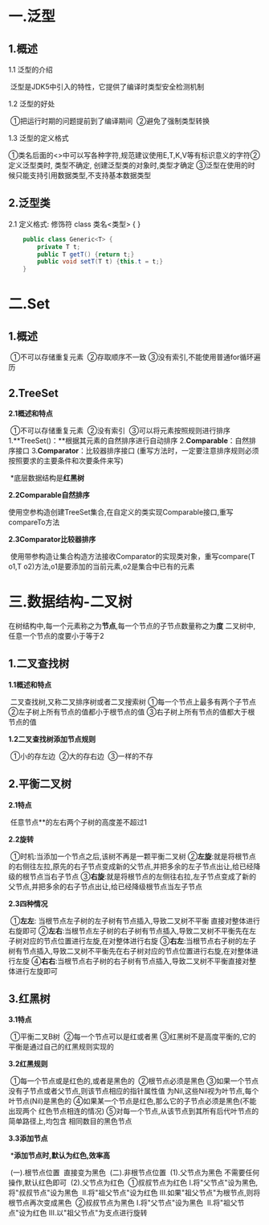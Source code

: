 # 一.泛型

## **1.概述**

1.1 泛型的介绍

​	泛型是JDK5中引入的特性，它提供了编译时类型安全检测机制

1.2 泛型的好处

​	①把运行时期的问题提前到了编译期间
​	②避免了强制类型转换

1.3 泛型的定义格式

​	①类名后面的<>中可以写各种字符,规范建议使用E,T,K,V等有标识意义的字符
​	②定义泛型类时, 类型不确定, 创建泛型类的对象时,类型才确定
​	③泛型在使用的时候只能支持引用数据类型,不支持基本数据类型

## 2.泛型类

2.1 定义格式:	修饰符 class 类名<类型> { }

```java
	public class Generic<T> {
		private T t;
		public T getT() {return t;}
		public void setT(T t) {this.t = t;}
	}
```

# 二.Set

## 1.概述

​	①不可以存储重复元素
​	②存取顺序不一致
​	③没有索引,不能使用普通for循环遍历

## 2.TreeSet

**2.1概述和特点**

​	①不可以存储重复元素
​	②没有索引
​	③可以将元素按照规则进行排序
​		1.**TreeSet()：**根据其元素的自然排序进行自动排序
​		2.**Comparable**：自然排序接口
​		3.**Comparator**：比较器排序接口
​		(重写方法时，一定要注意排序规则必须按照要求的主要条件和次要条件来写)

​	*底层数据结构是**红黑树**

**2.2Comparable自然排序**

​	使用空参构造创建TreeSet集合,在自定义的类实现Comparable接口,重写compareTo方法

**2.3Comparator比较器排序**

​	使用带参构造让集合构造方法接收Comparator的实现类对象，重写compare(T o1,T o2)方法,o1是要添加的当前元素,o2是集合中已有的元素

# 三.数据结构-二叉树

在树结构中,每一个元素称之为**节点**,每一个节点的子节点数量称之为**度**
二叉树中,任意一个节点的度要小于等于2

## 1.二叉查找树

**1.1概述和特点**

​	二叉查找树,又称二叉排序树或者二叉搜索树
​	①每一个节点上最多有两个子节点
​	②左子树上所有节点的值都小于根节点的值
​	③右子树上所有节点的值都大于根节点的值

 **1.2二叉查找树添加节点规则**

​	①小的存左边
​	②大的存右边
​	③一样的不存

## 2.平衡二叉树

**2.1特点**

​	任意节点**的左右两个子树的高度差不超过1

**2.2旋转**

​	①时机:当添加一个节点之后,该树不再是一颗平衡二叉树
​	②**左旋**:就是将根节点的右侧往左拉,原先的右子节点变成新的父节点,
​		     并把多余的左子节点出让,给已经降级的根节点当右子节点
​	③**右旋**:就是将根节点的左侧往右拉,左子节点变成了新的父节点,
​		    并把多余的右子节点出让,给已经降级根节点当左子节点

**2.3四种情况**

​	①**左左**: 当根节点左子树的左子树有节点插入,导致二叉树不平衡
​	直接对整体进行右旋即可
​	②**左右**:当根节点左子树的右子树有节点插入,导致二叉树不平衡
​	先在左子树对应的节点位置进行左旋,在对整体进行右旋
​	③**右左**:当根节点右子树的左子树有节点插入,导致二叉树不平衡
​	先在右子树对应的节点位置进行右旋,在对整体进行左旋
​	④**右右**:当根节点右子树的右子树有节点插入,导致二叉树不平衡
​	直接对整体进行左旋即可

## 3.红黑树

**3.1特点**

​	①平衡二叉B树
​	②每一个节点可以是红或者黑
​	③红黑树不是高度平衡的,它的平衡是通过自己的红黑规则实现的

**3.2红黑规则**

​	①每一个节点或是红色的,或者是黑色的
​	②根节点必须是黑色
​	③如果一个节点没有子节点或者父节点,则该节点相应的指针属性值
​	    为Nil,这些Nil视为叶节点,每个叶节点(Nil)是黑色的
​	④如果某一个节点是红色,那么它的子节点必须是黑色(不能出现两个
​	    红色节点相连的情况)
​	⑤对每一个节点,从该节点到其所有后代叶节点的简单路径上,均包含
​	    相同数目的黑色节点

**3.3添加节点**

​	***添加节点时,默认为红色,效率高**

​	(一).根节点位置
​		直接变为黑色
​	(二).非根节点位置
​		(1).父节点为黑色
​			不需要任何操作,默认红色即可
​		(2).父节点为红色
​			①叔叔节点为红色
​				Ⅰ.将"父节点"设为黑色,将"叔叔节点"设为黑色
​				Ⅱ.将"祖父节点"设为红色
​				Ⅲ.如果"祖父节点"为根节点,则将根节点再次变成黑色
​			②叔叔节点为黑色
​				Ⅰ.将"父节点"设为黑色
​				Ⅱ.将"祖父节点"设为红色
​				Ⅲ.以"祖父节点"为支点进行旋转	
